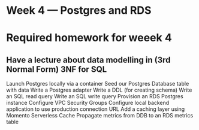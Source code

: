# Week 4 — Postgres and RDS

# Required homework for weeek 4
## Have a lecture about data modelling in (3rd Normal Form) 3NF for SQL




Launch Postgres locally via a container
Seed our Postgres Database table with data
Write a Postgres adapter
Write a DDL (for creating schema)
Write an SQL read query
Write an SQL write query
Provision an RDS Postgres instance
Configure VPC Security Groups
Configure local backend application to use production connection URL
Add a caching layer using Momento Serverless Cache
Propagate metrics from DDB to an RDS metrics table 
